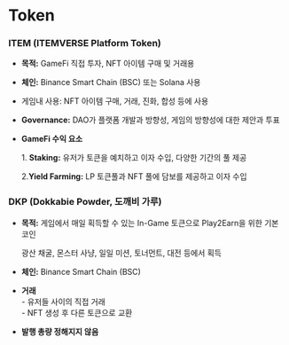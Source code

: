 # Token

### ITEM (ITEMVERSE Platform Token)

* **목적:** GameFi 직접 투자, NFT 아이템 구매 및 거래용
* **체인:** Binance Smart Chain (BSC) 또는 Solana 사용
* 게임내 사용: NFT 아이템 구매, 거래, 진화, 합성 등에 사용
* **Governance:** DAO가 플랫폼 개발과 방향성, 게임의 방향성에 대한 제안과 투표
*   **GameFi 수익 요소**

    &#x20; 1\. **Staking:** 유저가 토큰을 예치하고 이자 수입, 다양한 기간의 풀 제공

    &#x20; 2.**Yield Farming:** LP 토큰풀과 NFT 풀에 담보를 제공하고 이자 수입



### DKP (Dokkabie Powder, 도깨비 가루)

*   **목적:** 게임에서 매일 획득할 수 있는 In-Game 토큰으로 Play2Earn을 위한 기본 코인

    &#x20;        광산 채굴, 몬스터 사냥, 일일 미션, 토너먼트, 대전 등에서 획득
* **체인:** Binance Smart Chain (BSC)
* **거래** \
  \- 유저들 사이의 직접 거래\
  \- NFT 생성 후 다른 토큰으로 교환
* **발행 총량 정해지지 않음**

